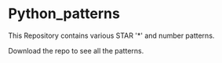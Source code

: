 # Python_patterns
This Repository contains various STAR '*' and number patterns.

Download the repo to see all the patterns.
